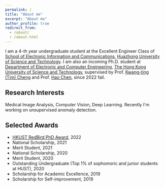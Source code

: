 ```yaml
---
permalink: /
title: "About me"
excerpt: "About me"
author_profile: true
redirect_from: 
  - /about/
  - /about.html
---
```




I am a 4-th year undergraduate student at the Excellent Engineer Class of [School of Electronic Information and Communications](http://ei.hust.edu.cn/), [Huazhong University of Science and Technology](https://www.hust.edu.cn/). I am also an incoming Ph.D. student at [Department of Electronic and Computer Engineering](https://ece.hkust.edu.hk/), [The Hong Kong University of Science and Technology](https://hkust.edu.hk/), supervised by Prof. [Kwang-ting (Tim) Cheng](https://seng.hkust.edu.hk/about/people/faculty/tim-kwang-ting-cheng) and Prof. [Hao Chen](https://cse.hkust.edu.hk/~jhc/), since 2022 fall.



## Research Interests

Medical Image Analysis, Computer Vision, Deep Learning.  Recently I'm working on unsupervised anomaly detection.



Selected Awards
------
- [HKUST RedBird PhD Award](https://pg.usthk.cn/prospective-students/scholarship-fees/generous-scholarships), 2022
- National Scholarship, 2021
- Merit Student, 2021
- National Scholarship, 2020
- Merit Student, 2020
- Outstanding Undergraduate (Top 1% of sophomoric and junior students at HUST), 2020
- Scholarship for Academic Excellence, 2019
- Scholarship for Self-improvement, 2019



<!-- ![Editing a markdown file for a talk](/images/editing-talk.png) -->
